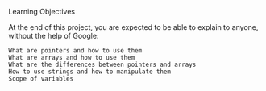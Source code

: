 Learning Objectives

At the end of this project, you are expected to be able to explain to anyone, without the help of Google:

    What are pointers and how to use them
    What are arrays and how to use them
    What are the differences between pointers and arrays
    How to use strings and how to manipulate them
    Scope of variables

